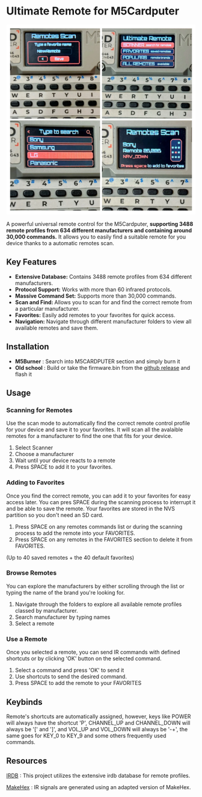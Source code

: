 # Ultimate Remote for M5Cardputer

![Ultimate Remote](image.webp)

A powerful universal remote control for the M5Cardputer, <b>supporting 3488 remote profiles from 634 different manufacturers and containing around 30,000 commands.</b> It allows you to easily find a suitable remote for you device thanks to a automatic remotes scan.

## Key Features

- <b>Extensive Database:</b> Contains 3488 remote profiles from 634 different manufacturers.
- <b>Protocol Support:</b> Works with more than 60 infrared protocols.
- <b>Massive Command Set:</b> Supports more than 30,000 commands.
- <b>Scan and Find: </b>Allows you to scan for and find the correct remote from a particular manufacturer.
- <b>Favorites:</b> Easily add remotes to your favorites for quick access.
- <b>Navigation:</b> Navigate through different manufacturer folders to view all available remotes and save them.

## Installation

- <b>M5Burner</b> : Search into M5CARDPUTER section and simply burn it
- <b>Old school</b> : Build or take the firmware.bin from the [github release](https://github.com/geo-tp/Ultimate-Remote/releases/tag/v1.1) and flash it


## Usage

### Scanning for Remotes
Use the scan mode to automatically find the correct remote control profile for your device and save it to your favorites. It will scan all the avalaible remotes for a manufacturer to find the one that fits for your device.

1. Select Scanner
2. Choose a manufacturer
3. Wait until your device reacts to a remote
4. Press SPACE to add it to your favorites.

### Adding to Favorites
Once you find the correct remote, you can add it to your favorites for easy access later. You can pres SPACE during the scanning process to interrupt it and be able to save the remote. Your favorites are stored in the NVS partition so you don't need an SD card.

1. Press SPACE on any remotes commands list or during the scanning process to add the remote into your FAVORITES.
2. Press SPACE on any remotes in the FAVORITES section to delete it from FAVORITES.

(Up to 40 saved remotes + the 40 default favorites)

### Browse Remotes
You can explore the manufacturers by either scrolling through the list or typing the name of the brand you're looking for.

1. Navigate through the folders to explore all available remote profiles classed by manufacturer. 
2. Search manufacturer by typing names
3. Select a remote

### Use a Remote
Once you selected a remote, you can send IR commands with defined shortcuts or by clicking 'OK' button on the selected command.

1. Select a command and press 'OK' to send it
2. Use shortcuts to send the desired command.
3. Press SPACE to add the remote to your FAVORITES

## Keybinds

Remote's shortcuts are automatically assigned, however, keys like POWER will always have the shortcut 'P', CHANNEL_UP and CHANNEL_DOWN will always be '[' and ']', and VOL_UP and VOL_DOWN will always be '-+', the same goes for KEY_0 to KEY_9 and some others frequently used commands.

## Resources

[IRDB](https://github.com/probonopd/irdb) : This project utilizes the extensive irdb database for remote profiles.

[MakeHex](https://github.com/probonopd/MakeHex) : IR signals are generated using an adapted version of MakeHex.
